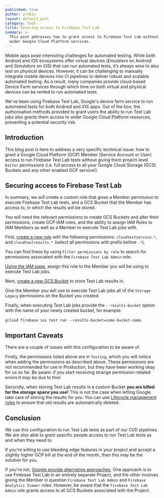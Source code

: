 ```yaml
---
published: true
author: zrubin
layout: default_post
category: Tech
title: Securing access to Firebase Test Lab
summary: >-
  This post addresses how to grant access to Firebase Test Lab without also granting access to your
  wider Google Cloud Platform services.
---
```

Mobile apps pose interesting challenges for automated testing. While both Android and iOS ecosystems offer virtual devices (_Emulators_ on Android and _Simulators_ on iOS) that can run automated tests, it’s always wise to also test on physical devices. However, it can be challenging to manually integrate mobile devices into CI pipelines to deliver robust and scalable automated testing. As a result, many companies provide cloud-based Device Farm services through which time on both virtual and physical devices can be rented to run automated tests.

We've been using Firebase Test Lab, Google's device farm service to run automated tests for both Android and iOS apps. Out of the box, the authorisation methods provided to grant users the ability to run Test Lab jobs also grants them access to wider Google Cloud Platform resources, presenting a potential security risk.

## Introduction

This blog post is here to address a very specific technical issue: how to grant a Google Cloud Platform (GCP) Member (Service Account or User) access to run Firebase Test Lab tests without giving them project-level `Editor` permissions (i.e. full access to all your Google Cloud Storage (GCS) Buckets and any other enabled GCP service!).

## Securing access to Firebase Test Lab

In summary, we will create a custom role that gives a Member permission to execute Firebase Test Lab tests, and a GCS Bucket that the Member has access to, in which the results will be stored. 

You will need the relevant permissions to create GCS Buckets and alter their permissions, create GCP IAM roles, and the ability to assign IAM Roles to IAM Members as well as a Member to execute Test Lab jobs with.

First, [create a new role](https://console.cloud.google.com/iam-admin/roles/create) with the following permissions: `cloudtestservice.*`, and `cloudtoolresults.*` (select all permissions with prefix before `.*`).

You can find these by using `Filter permissions by role` to search for permissions associated with the `Firebase Test Lab Admin` role.

[Using the IAM page](https://console.cloud.google.com/iam-admin/iam), assign this role to the Member you will be using to execute Test Lab jobs.

Next, [create a new GCS Bucket](https://console.cloud.google.com/storage/create-bucket) to store Test Lab results in.

Give the Member you will use to execute Test Lab jobs all of the `Storage Legacy` permissions on the Bucket you created.

Finally, when executing Test Lab jobs provide the `--results-bucket` option with the name of your newly created bucket, for example:

`gcloud firebase ios test run --results-bucket=some-bucket-name`.

## Important Caveats

There are a couple of issues with this configuration to be aware of.

Firstly, the permissions listed above are in `Testing`, which you will notice when adding the permissions as described above. These permissions are not recommended for use in Production, but they have been working okay for us so far. Be aware: if you start receiving strange permission-related errors it may be due to this!

Secondly, when storing Test Lab results in a custom Bucket **you are billed for the storage space you use!** This is not the case when letting Google take care of storing the results for you. You can use [Lifecycle management rules](https://cloud.google.com/storage/docs/lifecycle) to ensure that old results are automatically deleted.

## Conclusion
We use this configuration to run Test Lab tests as part of our CI/D pipelines. We are also able to grant specific people  access to run Test Lab tests as and when they need to.

If you're willing to use bleeding edge features in your project and accept a slightly higher GCP bill at the end of the month, then this may be the solution for you.

If you're not, [Google provide alternative approaches](https://firebase.google.com/docs/projects/iam/permissions#testlab). One approach is to use Firebase Test Lab in an entirely separate Project, and the other involves giving the Member in question `Firebase Test Lab Admin` and `Firebase Analytics Viewer` roles. However, be aware that the `Firebase Test Lab Admin` role grants access to all GCS Buckets associated with the Project.

